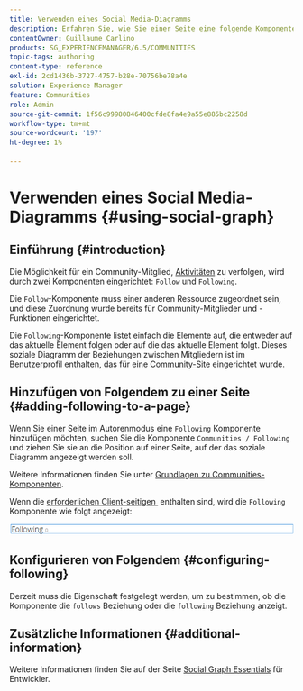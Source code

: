 ```yaml
---
title: Verwenden eines Social Media-Diagramms
description: Erfahren Sie, wie Sie einer Seite eine folgende Komponente hinzufügen, mit der angemeldete Community-Mitglieder Aktivitäten verfolgen oder befolgt werden können.
contentOwner: Guillaume Carlino
products: SG_EXPERIENCEMANAGER/6.5/COMMUNITIES
topic-tags: authoring
content-type: reference
exl-id: 2cd1436b-3727-4757-b28e-70756be78a4e
solution: Experience Manager
feature: Communities
role: Admin
source-git-commit: 1f56c99980846400cfde8fa4e9a55e885bc2258d
workflow-type: tm+mt
source-wordcount: '197'
ht-degree: 1%

---
```


# Verwenden eines Social Media-Diagramms {#using-social-graph}

## Einführung {#introduction}

Die Möglichkeit für ein Community-Mitglied, [Aktivitäten](activities.md) zu verfolgen, wird durch zwei Komponenten eingerichtet: `Follow` und `Following`.

Die `Follow`-Komponente muss einer anderen Ressource zugeordnet sein, und diese Zuordnung wurde bereits für Community-Mitglieder und -Funktionen eingerichtet.

Die `Following`-Komponente listet einfach die Elemente auf, die entweder auf das aktuelle Element folgen oder auf die das aktuelle Element folgt. Dieses soziale Diagramm der Beziehungen zwischen Mitgliedern ist im Benutzerprofil enthalten, das für eine [Community-Site](overview.md#communitiessites) eingerichtet wurde.

## Hinzufügen von Folgendem zu einer Seite {#adding-following-to-a-page}

Wenn Sie einer Seite im Autorenmodus eine `Following` Komponente hinzufügen möchten, suchen Sie die Komponente `Communities / Following` und ziehen Sie sie an die Position auf einer Seite, auf der das soziale Diagramm angezeigt werden soll.

Weitere Informationen finden Sie unter [Grundlagen zu Communities-Komponenten](basics.md).

Wenn die [erforderlichen Client-seitigen &#x200B;](essentials-socialgraph.md#essentials-for-client-side) enthalten sind, wird die `Following` Komponente wie folgt angezeigt:

![folgende](assets/following.png)

## Konfigurieren von Folgendem {#configuring-following}

Derzeit muss die Eigenschaft festgelegt werden, um zu bestimmen, ob die Komponente die `follows` Beziehung oder die `following` Beziehung anzeigt.

## Zusätzliche Informationen {#additional-information}

Weitere Informationen finden Sie auf der Seite [Social Graph Essentials](essentials-socialgraph.md) für Entwickler.

